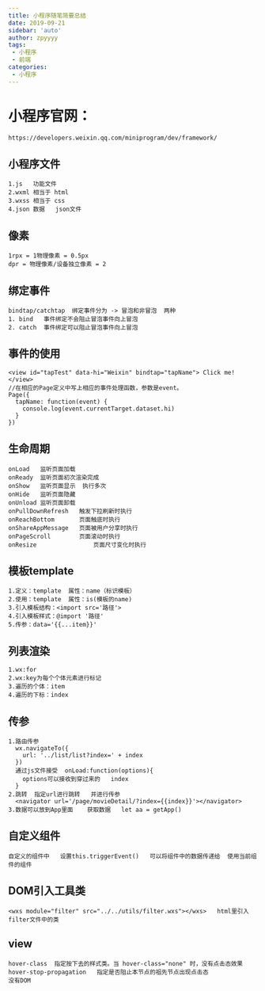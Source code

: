 ```yaml
---
title: 小程序随笔简要总结
date: 2019-09-21
sidebar: 'auto'
author: zpyyyy
tags:
 - 小程序
 - 前端
categories:
 - 小程序
---
```

  # 小程序官网：
    https://developers.weixin.qq.com/miniprogram/dev/framework/
  ## 小程序文件
    1.js   功能文件
    2.wxml 相当于 html
    3.wxss 相当于 css
    4.json 数据   json文件
  ## 像素
    1rpx = 1物理像素 = 0.5px 
    dpr = 物理像素/设备独立像素 = 2
  ## 绑定事件
    bindtap/catchtap  绑定事件分为 -> 冒泡和非冒泡  两种
    1. bind   事件绑定不会阻止冒泡事件向上冒泡
    2. catch  事件绑定可以阻止冒泡事件向上冒泡
  ## 事件的使用
  ```
  <view id="tapTest" data-hi="Weixin" bindtap="tapName"> Click me! </view>
  //在相应的Page定义中写上相应的事件处理函数，参数是event。
  Page({
    tapName: function(event) {
      console.log(event.currentTarget.dataset.hi)
    }
  })
  ```
    
  ## 生命周期
    onLoad   监听页面加载
    onReady  监听页面初次渲染完成
    onShow   监听页面显示  执行多次
    onHide   监听页面隐藏
    onUnload 监听页面卸载 
    onPullDownRefresh   触发下拉刷新时执行
    onReachBottom       页面触底时执行
    onShareAppMessage   页面被用户分享时执行
    onPageScroll  	    页面滚动时执行
    onResize		        页面尺寸变化时执行
  ## 模板template
    1.定义：template  属性：name（标识模板）
    2.使用：template  属性：is(模板的name)
    3.引入模板结构：<import src='路径'>
    4.引入模板样式：@import '路径'
    5.传参：data='{{...item}}'
  ## 列表渲染
    1.wx:for
    2.wx:key为每个个体元素进行标记
    3.遍历的个体：item
    4.遍历的下标：index
  ## 传参
    1.路由传参
      wx.navigateTo({   
        url: '../list/list?index=' + index
      })
      通过js文件接受  onLoad:function(options){
        options可以接收到穿过来的   index 
      }   
    2.跳转  指定url进行跳转   并进行传参  
      <navigator url='/page/movieDetail/?index={{index}}'></navigator>
    3.数据可以放到App里面    获取数据   let aa = getApp()
  ## 自定义组件
    自定义的组件中   设置this.triggerEvent()   可以将组件中的数据传递给  使用当前组件的组件
  ## DOM引入工具类
    <wxs module="filter" src="../../utils/filter.wxs"></wxs>   html里引入filter文件中的类
  ## view
    hover-class  指定按下去的样式类。当 hover-class="none" 时，没有点击态效果
    hover-stop-propagation   指定是否阻止本节点的祖先节点出现点击态
    没有DOM